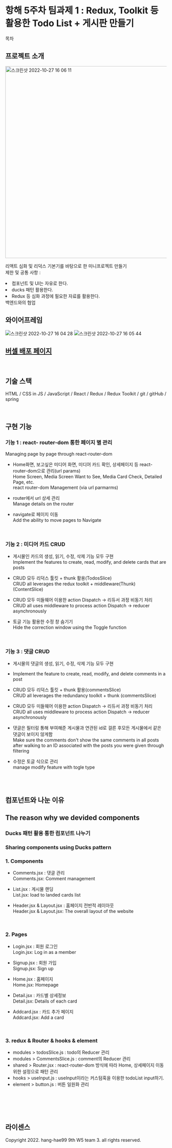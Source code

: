 # 항해 5주차 팀과제 1 : Redux, Toolkit 등 활용한 Todo List + 게시판 만들기


목차

## 프로젝트 소개
<img width="600" alt="스크린샷 2022-10-27 16 06 11" src="https://user-images.githubusercontent.com/86904667/198214534-3e3c77fc-d9fd-42e4-8f68-813dff3e4f74.png">

<p align="justify">
리액트 심화 및 리덕스 기본기를 바탕으로 한 미니프로젝트 만들기<br>
제한 및 공통 사항 : <br>
  <li> 컴포넌트 및 UI는 자유로 한다.</li>
  <li> ducks 패턴 활용한다.</li>
  <li> Redux 등 심화 과정에 필요한 자료를 활용한다.</li
  <li> 백엔드와의 협업 </li>
</p>

## 와이어프레임 

![스크린샷 2022-10-27 16 04 28](https://user-images.githubusercontent.com/86904667/198214202-2ec96347-23d3-4e3f-b8f1-aa1bb931a714.png)
![스크린샷 2022-10-27 16 05 44](https://user-images.githubusercontent.com/86904667/198214456-01e30725-2229-447f-80e9-01d0720f18bf.png)


## <a href="https://hanghae-w6.vercel.app/">버셀 배포 페이지</a>

<br>

## 기술 스택

HTML / CSS in JS / JavaScript / React / Redux / Redux Toolkit / git / gitHub / spring

<br>


## 구현 기능


### 기능 1 : react- router-dom 통한 페이지 별 관리<br>
Managing page by page through react-router-dom

- Home화면, 보고싶은 미디어 화면, 미디어 카드 확인, 상세페이지 등 react-router-dom으로 관리(url params)<br>
  Home Screen, Media Screen Want to See, Media Card Check, Detailed Page, etc. <br>
  react router-dom Management (via url parmarms)

- router에서 url 상세 관리<br>
  Manage details on the router

- navigate로 페이지 이동<br>
  Add the ability to move pages to Navigate

<br>

### 기능 2 : 미디어 카드 CRUD

- 게시물인 카드의 생성, 읽기, 수정, 삭제 기능 모두 구현<br>
  Implement the features to create, read, modify, and delete cards that are posts

- CRUD 모두 리덕스 툴킷 + thunk 활용(TodosSlice)<br>
  CRUD all leverages the redux toolkit + middleware(Thunk) (ContentSlice)

- CRUD 모두 미들웨어 이용한 action Dispatch -> 리듀서 과정 비동기 처리<br>
  CRUD all uses middleware to process action Dispatch -> reducer asynchronously

- 토글 기능 활용한 수정 창 숨기기<br>
  Hide the correction window using the Toggle function


<br>

### 기능 3 : 댓글 CRUD

- 게시물의 댓글의 생성, 읽기, 수정, 삭제 기능 모두 구현<br>
- Implement the feature to create, read, modify, and delete comments in a post


- CRUD 모두 리덕스 툴킷 + thunk 활용(commentsSlice)<br>
  CRUD all leverages the redundancy toolkit + thunk (commentsSlice)

- CRUD 모두 미들웨어 이용한 action Dispatch -> 리듀서 과정 비동기 처리<br>
  CRUD all uses middleware to process action Dispatch -> reducer asynchronously

- 댓글은 필터링 통해 부여해준 게시물과 연관된 id로 걸른 후모든 게시물에서 같은 댓글이 보이지 않게함<br>
  Make sure the comments don't show the same comments in all posts after walking to an ID associated with the posts you were given through filtering


- 수정은 토글 식으로 관리<br>
manage modify feature with togle type
<br>

<br>

## 컴포넌트와 나눈 이유
## The reason why we devided components

### Ducks 패턴 활용 통한 컴포넌트 나누기
### Sharing components using Ducks pattern

### 1. Components
- Comments.jsx : 댓글 관리<br>
  Comments.jsx: Comment management

- List.jsx : 게시물 랜딩<br>
  List.jsx: load to landed cards list

- Header.jsx & Layout.jsx : 홈페이지 전반적 레이아웃<br>
  Header.jsx & Layout.jsx: The overall layout of the website


<br>

### 2. Pages
- Login.jsx : 회원 로그인<br>
  Login.jsx: Log in as a member

- Signup.jsx : 회원 가입<br>
  Signup.jsx: Sign up

- Home.jsx : 홈페이지<br>
  Home.jsx: Homepage

- Detail.jsx : 카드별 상세정보<br>
  Detail.jsx: Details of each card

- Addcard.jsx : 카드 추가 페이지<br>
Addcard.jsx: Add a card


<br>

### 3. redux & Router & hooks & element
- modules > todosSlice.js : todo의 Reducer 관리
- modules > CommentsSlice.js : comment의 Reducer 관리
- shared > Router.jsx : react-router-dom 방식에 따라 Home, 상세페이지 이동 위한 설정으로 패턴 관리
- hooks > useInput.js : useInput이라는 커스텀훅을 이용한 todoList input하기.
- element > button.js : 버튼 일원화 관리

<br>


<br>

<p align="justify">

</p>

<br>

## 라이센스

Copyright 2022. hang-hae99 9th W5 team 3. all rights reserved.
